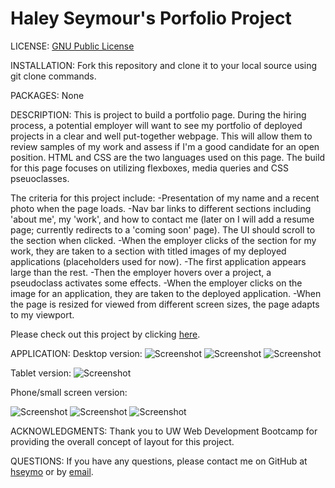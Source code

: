 # Haley Seymour's Porfolio Project
LICENSE: [GNU Public License](https://github.com/hseymo/haleysportfolio/blob/main/LICENSE)

INSTALLATION: Fork this repository and clone it to your local source using git clone commands.

PACKAGES: None

DESCRIPTION: 
This is project to build a portfolio page. During the hiring process, a potential employer will want to see my portfolio of deployed projects in a clear and well put-together webpage. This will allow them to review samples of my work and assess if I'm a good candidate for an open position. HTML and CSS are the two languages used on this page. The build for this page focuses on utilizing flexboxes, media queries and CSS pseuoclasses. 

The criteria for this project include:
-Presentation of my name and a recent photo when the page loads.
-Nav bar links to different sections including 'about me', my 'work', and how to contact me (later on I will add a resume page; currently redirects to a 'coming soon' page). The UI should scroll to the section when clicked. 
-When the employer clicks of the section for my work, they are taken to a section with titled images of my deployed applications (placeholders used for now). 
    -The first application appears large than the rest.
    -Then the employer hovers over a project, a pseudoclass activates some effects. 
    -When the employer clicks on the image for an application, they are taken to the deployed application. 
-When the page is resized for viewed from different screen sizes, the page adapts to my viewport.         

Please check out this project by clicking [here](https://hseymo.github.io/haleysportfolio/).

APPLICATION:
Desktop version: 
![Screenshot](./Assets/images/screenshots/desktop1.png)
![Screenshot](./Assets/images/screenshots/desktop2.png)
![Screenshot](./Assets/images/screenshots/desktop3.png)

Tablet version:
![Screenshot](./Assets/images/screenshots/tablet.png)

Phone/small screen version:

![Screenshot](./Assets/images/screenshots/phone1.png)
![Screenshot](./Assets/images/screenshots/phone2.png)
![Screenshot](./Assets/images/screenshots/phone3.png)

ACKNOWLEDGMENTS: Thank you to UW Web Development Bootcamp for providing the overall concept of layout for this project. 

QUESTIONS:
If you have any questions, please contact me on GitHub at [hseymo](https://github.com/hseymo) or by [email](mailto:fake@gmail.com).
